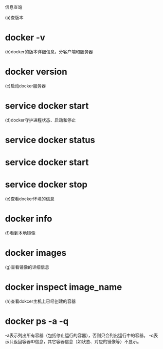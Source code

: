 ﻿信息查询

(a)查版本
# docker -v

(b)docker的版本详细信息，分客户端和服务器
# docker version

(c)启动docker服务器
# service docker start

(d)docker守护进程状态、启动和停止
# service docker status
# service docker start
# service docker stop

(e)查看docker环境的信息
# docker info

(f)看到本地镜像
# docker images

(g)查看镜像的详细信息
# docker inspect image_name

(h)查看dokcer主机上已经创建的容器
# docker ps -a -q
-a表示列出所有容器（包括停止运行的容器），否则只会列出运行中的容器。 
-q表示只返回容器ID信息，其它容器信息（如状态、对应的镜像等）不显示。